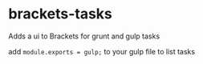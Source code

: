 brackets-tasks
==============

Adds a ui to Brackets for grunt and gulp tasks   

add ```module.exports = gulp;``` to your gulp file to list tasks
